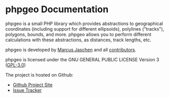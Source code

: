 # phpgeo Documentation

phpgeo is a small PHP library which provides abstractions to geographical coordinates (including support for different ellipsoids), polylines ("tracks"), polygons, bounds, and more. phpgeo allows you to perform different calculations with these abstractions, as distances, track lengths, etc.

phpgeo is developed by [Marcus Jaschen](https://www.marcusjaschen.de/) and all [contributors](https://github.com/mjaschen/phpgeo/graphs/contributors).

phpgeo is licensed under the GNU GENERAL PUBLIC LICENSE Version 3 ([GPL-3.0](https://opensource.org/licenses/gpl-3.0.html))

The project is hosted on Github:

- [Github Project Site](https://github.com/mjaschen/phpgeo)
- [Issue Tracker](https://github.com/mjaschen/phpgeo/issues)
